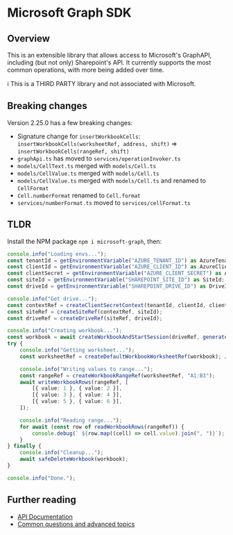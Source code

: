 # Microsoft Graph SDK
## Overview
This is an extensible library that allows access to Microsoft's GraphAPI, including (but not only) Sharepoint's API. It currently supports the most common operations, with more being added over time.

ℹ️ This is a THIRD PARTY library and not associated with Microsoft.

## Breaking changes
Version 2.25.0 has a few breaking changes:
* Signature change for `insertWorkbookCells`: `insertWorkbookCells(worksheetRef, address, shift)` => `insertWorkbookCells(rangeRef, shift)`
* `graphApi.ts` has moved to `services/operationInvoker.ts`
* `models/CellText.ts` merged with `models/Cell.ts`
* `models/CellValue.ts` merged with `models/Cell.ts`
* `models/CellValue.ts` merged with `models/Cell.ts` and renamed to `CellFormat`
* `Cell.numberFormat` renamed to `Cell.format`
* `services/numberFormat.ts` moved to `services/cellFormat.ts`

## TLDR
Install the NPM package `npm i microsoft-graph`, then:

```typescript
console.info("Loading envs...");
const tenantId = getEnvironmentVariable("AZURE_TENANT_ID") as AzureTenantId;
const clientId = getEnvironmentVariable("AZURE_CLIENT_ID") as AzureClientId;
const clientSecret = getEnvironmentVariable("AZURE_CLIENT_SECRET") as AzureClientSecret;
const siteId = getEnvironmentVariable("SHAREPOINT_SITE_ID") as SiteId;
const driveId = getEnvironmentVariable("SHAREPOINT_DRIVE_ID") as DriveId;

console.info("Get drive...");
const contextRef = createClientSecretContext(tenantId, clientId, clientSecret);
const siteRef = createSiteRef(contextRef, siteId);
const driveRef = createDriveRef(siteRef, driveId);

console.info("Creating workbook...");
const workbook = await createWorkbookAndStartSession(driveRef, generateTempFileName(workbookFileExtension));
try {
	console.info("Getting worksheet...");
	const worksheetRef = createDefaultWorkbookWorksheetRef(workbook); // OR `await getWorkbookWorksheetByName(workbook, "Sheet1");` to get one by name

	console.info("Writing values to range...");
	const rangeRef = createWorkbookRangeRef(worksheetRef, "A1:B3");
	await writeWorkbookRows(rangeRef, [
		[{ value: 1 }, { value: 2 }],
		[{ value: 3 }, { value: 4 }],
		[{ value: 5 }, { value: 6 }],
	]);

	console.info("Reading range...");
	for await (const row of readWorkbookRows(rangeRef)) {
		console.debug(` ${row.map((cell) => cell.value).join(", ")}`);
	}
} finally {
	console.info("Cleanup...");
	await safeDeleteWorkbook(workbook);
}

console.info("Done.");
```

## Further reading
* [API Documentation](/docs/api/README.md)
* [Common questions and advanced topics](/docs/topics/README.md)